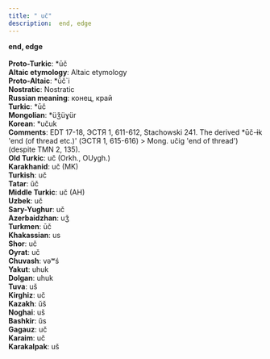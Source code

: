 ```yaml
---
title: " uč"
description:  end, edge
---
```

<strong> end, edge</strong><br><br>
<strong>Proto-Turkic</strong>:  *ūč<br>
<strong>Altaic etymology</strong>:  Altaic etymology<br>
<strong> Proto-Altaic</strong>:  *ū́č`i<br>
<strong>Nostratic</strong>:  Nostratic<br>
<strong>Russian meaning</strong>:  конец, край<br>
<strong>Turkic</strong>:  *ūč<br>
<strong>Mongolian</strong>:  *üǯüɣür<br>
<strong>Korean</strong>:  *učuk<br>
<strong>Comments</strong>:  EDT 17-18, ЭСТЯ 1, 611-612, Stachowski 241. The derived *ūč-ɨk 'end (of thread etc.)' (ЭСТЯ 1, 615-616) > Mong. učig 'end of thread') (despite TMN 2, 135).<br>
<strong>Old Turkic</strong>:  uč (Orkh., OUygh.)<br>
<strong>Karakhanid</strong>:  uč (MK)<br>
<strong>Turkish</strong>:  uč<br>
<strong>Tatar</strong>:  ŭč<br>
<strong>Middle Turkic</strong>:  uč (AH)<br>
<strong>Uzbek</strong>:  uč<br>
<strong>Sary-Yughur</strong>:  uč<br>
<strong>Azerbaidzhan</strong>:  uǯ<br>
<strong>Turkmen</strong>:  ūč<br>
<strong>Khakassian</strong>:  us<br>
<strong>Shor</strong>:  uč<br>
<strong>Oyrat</strong>:  uč<br>
<strong>Chuvash</strong>:  vǝʷś<br>
<strong>Yakut</strong>:  uhuk<br>
<strong>Dolgan</strong>:  uhuk<br>
<strong>Tuva</strong>:  uš<br>
<strong>Kirghiz</strong>:  uč<br>
<strong>Kazakh</strong>:  ŭš<br>
<strong>Noghai</strong>:  uš<br>
<strong>Bashkir</strong>:  ŭs<br>
<strong>Gagauz</strong>:  uč<br>
<strong>Karaim</strong>:  uč<br>
<strong>Karakalpak</strong>:  uš<br>


